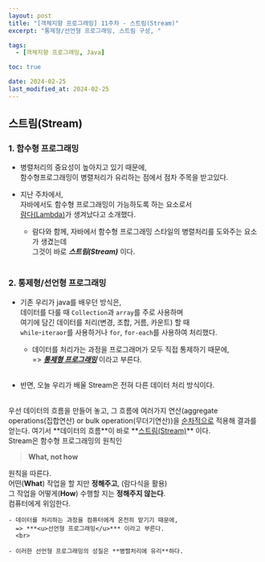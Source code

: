 ```yaml
---
layout: post
title: "[객체지향 프로그래밍] 11주차 - 스트림(Stream)"
excerpt: "통제형/선언형 프로그래밍, 스트림 구성, "

tags:
  - [객체지향 프로그래밍, Java]

toc: true

date: 2024-02-25
last_modified_at: 2024-02-25
---
```

## 스트림(Stream)  
### 1. 함수형 프로그래밍
- 병렬처리의 중요성이 높아지고 있기 때문에,  
함수형프로그래밍이 병렬처리가 유리하는 점에서 점차 주목을 받고있다.  

- 지난 주차에서,  
자바에서도 함수형 프로그래밍이 가능하도록 하는 요소로서  
[람다(Lambda)][def]가 생겨났다고 소개했다.  

  - 람다와 함께, 자바에서 함수형 프로그래밍 스타일의 병렬처리를 도와주는 요소가 생겼는데  
  그것이 바로 ***스트림(Stream)*** 이다.  
  <br>

### 2. 통제형/선언형 프로그래밍  
- 기존 우리가 java를 배우던 방식은,  
데이터를 다룰 때 `Collection`과 `array`를 주로 사용하며  
여기에 담긴 데이터를 처리(변경, 조합, 거름, 카운트) 할 때  
`while`-`iteraor`를 사용하거나 `for`, `for-each`를 사용하여 처리했다.  

  - 데이터를 처리가는 과정을 프로그래머가 모두 직접 통제하기 때문에,  
    => ***<u>통제형 프로그래밍</u>*** 이라고 부른다.  
    <br>

- 반면, 오늘 우리가 배울 Stream은 전혀 다른 데이터 처리 방식이다.  
<br>
우선 데이터의 흐름을 만들어 놓고,  
그 흐름에 여러가지 연산(aggregate operations(집합연산) or bulk operation(무더기연산))을  
<u>순차적으로</u> 적용해 결과를 얻는다.  
여기서 **데이터의 흐름**이 바로 **<u>스트림(Stream)</u>** 이다.  
<br>
Stream은 함수형 프로그래밍의 원칙인  

  > **What, not how**

  원칙을 따른다.  
  어떤(**What**) 작업을 할 지만 **정해주고**, (람다식을 활용)  
  그 작업을 어떻게(**How**) 수행할 지는 **정해주지 않는다**.  
  컴퓨터에게 위임한다.  

    - 데이터를 처리하는 과정을 컴퓨터에게 온전히 맡기기 때문에,  
      => ***<u>선언형 프로그래밍</u>*** 이라고 부른다.
      <br>

    - 이러한 선언형 프로그래밍의 성질은 **병렬처리에 유리**하다.



[def]: https://orbit3230.github.io/2024/02/24/OOP_week10/#common-functional-interfaces